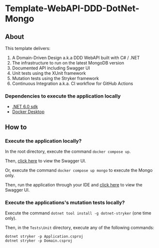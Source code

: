 # Template-WebAPI-DDD-DotNet-Mongo

## About

This template delivers:
1. A Domain-Driven Design a.k.a DDD WebAPI built with C# / .NET
2. The infrastructure to run on the latest MongoDB version
3. Documented API including Swagger UI
4. Unit tests using the XUnit framework
5. Mutation tests using the Stryker framework
6. Continuous Integration a.k.a. CI workflow for GitHub Actions

### Dependencies to execute the application locally

- [.NET 6.0 sdk](https://dotnet.microsoft.com/download/dotnet/6.0)
- [Docker Desktop](https://www.docker.com/products/docker-desktop)

## How to

### Execute the application locally?

In the root directory, execute the command `docker compose up`.

Then, [click here](http://localhost:8080/swagger/index.html) to view the Swagger UI.

Or, execute the command `docker compose up mongo` to execute the Mongo only.

Then, run the application through your IDE and [click here](https://localhost:5001/swagger/index.html) to view the Swagger UI.

### Execute the applications's mutation tests locally?

Execute the command `dotnet tool install -g dotnet-stryker` (one time only).

Then, in the `Tests\Unit` directory, execute any of the following commands:

```
dotnet stryker -p Application.csproj
dotnet stryker -p Domain.csproj
```
